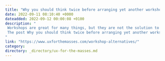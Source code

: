 ```yaml
---
title: "Why you should think twice before arranging yet another workshop"
date: 2022-09-11 08:10:40 +0000
dateadded: 2022-09-12 00:00:08 +0100
description: "  
 Workshops are great for many things, but they are not the solution to every design conundrum. Find out why you should think twice before arranging yet another workshop, and what some alternatives could be. 
 The post Why you should think twice before arranging yet another workshop appeared first on UXM. 
"
link: "https://www.uxforthemasses.com/workshop-alternatives/"
category:
directory: _directory/ux-for-the-masses.md
---
```

